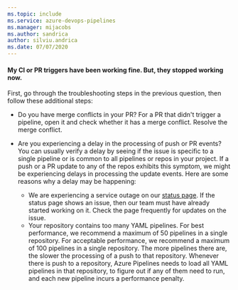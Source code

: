 ```yaml
---
ms.topic: include
ms.service: azure-devops-pipelines
ms.manager: mijacobs
ms.author: sandrica
author: silviu.andrica
ms.date: 07/07/2020
---
```


#### My CI or PR triggers have been working fine. But, they stopped working now.

First, go through the troubleshooting steps in the previous question, then follow these additional steps:

* Do you have merge conflicts in your PR? For a PR that didn't trigger a pipeline, open it and check whether it has a merge conflict. Resolve the merge conflict.

* Are you experiencing a delay in the processing of push or PR events? You can usually verify a delay by seeing if the issue is specific to a single pipeline or is common to all pipelines or repos in your project. If a push or a PR update to any of the repos exhibits this symptom, we might be experiencing delays in processing the update events. Here are some reasons why a delay may be happening:
  * We are experiencing a service outage on our [status page](https://status.dev.azure.com/). If the status page shows an issue, then our team must have already started working on it. Check the page frequently for updates on the issue.
  * Your repository contains too many YAML pipelines. For best performance, we recommend a maximum of 50 pipelines in a single repository. For acceptable performance, we recommend a maximum of 100 pipelines in a single repository. The more pipelines there are, the slower the processing of a push to that repository. Whenever there is push to a repository, Azure Pipelines needs to load all YAML pipelines in that repository, to figure out if any of them need to run, and each new pipeline incurs a performance penalty.
